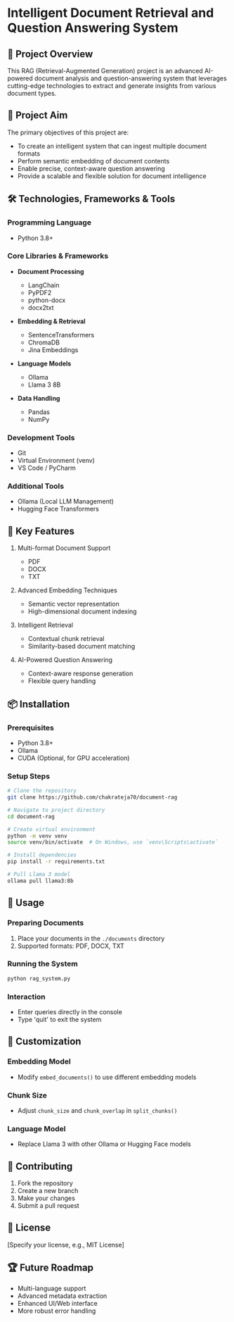 # Intelligent Document Retrieval and Question Answering System

## 🚀 Project Overview

This RAG (Retrieval-Augmented Generation) project is an advanced AI-powered document analysis and question-answering system that leverages cutting-edge technologies to extract and generate insights from various document types.

## 🎯 Project Aim

The primary objectives of this project are:
- To create an intelligent system that can ingest multiple document formats
- Perform semantic embedding of document contents
- Enable precise, context-aware question answering
- Provide a scalable and flexible solution for document intelligence

## 🛠️ Technologies, Frameworks & Tools

### Programming Language
- Python 3.8+

### Core Libraries & Frameworks
- **Document Processing**
  - LangChain
  - PyPDF2
  - python-docx
  - docx2txt

- **Embedding & Retrieval**
  - SentenceTransformers
  - ChromaDB
  - Jina Embeddings

- **Language Models**
  - Ollama
  - Llama 3 8B

- **Data Handling**
  - Pandas
  - NumPy

### Development Tools
- Git
- Virtual Environment (venv)
- VS Code / PyCharm

### Additional Tools
- Ollama (Local LLM Management)
- Hugging Face Transformers

## 🔧 Key Features

1. Multi-format Document Support
   - PDF
   - DOCX
   - TXT

2. Advanced Embedding Techniques
   - Semantic vector representation
   - High-dimensional document indexing

3. Intelligent Retrieval
   - Contextual chunk retrieval
   - Similarity-based document matching

4. AI-Powered Question Answering
   - Context-aware response generation
   - Flexible query handling

## 📦 Installation

### Prerequisites
- Python 3.8+
- Ollama
- CUDA (Optional, for GPU acceleration)

### Setup Steps
```bash
# Clone the repository
git clone https://github.com/chakrateja70/document-rag

# Navigate to project directory
cd document-rag

# Create virtual environment
python -m venv venv
source venv/bin/activate  # On Windows, use `venv\Scripts\activate`

# Install dependencies
pip install -r requirements.txt

# Pull Llama 3 model
ollama pull llama3:8b
```

## 🚀 Usage

### Preparing Documents
1. Place your documents in the `./documents` directory
2. Supported formats: PDF, DOCX, TXT

### Running the System
```bash
python rag_system.py
```

### Interaction
- Enter queries directly in the console
- Type 'quit' to exit the system

## 🔬 Customization

### Embedding Model
- Modify `embed_documents()` to use different embedding models

### Chunk Size
- Adjust `chunk_size` and `chunk_overlap` in `split_chunks()`

### Language Model
- Replace Llama 3 with other Ollama or Hugging Face models

## 🤝 Contributing

1. Fork the repository
2. Create a new branch
3. Make your changes
4. Submit a pull request

## 📜 License
[Specify your license, e.g., MIT License]

## 🏆 Future Roadmap
- Multi-language support
- Advanced metadata extraction
- Enhanced UI/Web interface
- More robust error handling
